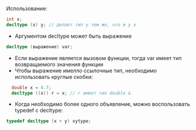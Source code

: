 Использование:
```cpp
int x;
decltype (x) y; // делает тип y тем же, что и у x
```
- Аргументом decltype может быть выражение
```cpp
decltype (выражение) var;
```
- Если выражение является вызовом функции, тогда var имеет тип возвращаемого значения функции
- Чтобы выражение имелло ссылочные тип, необходимо использовать круглые скобки:
```cpp
  double x = 4.7;
  decltype ((x)) r = x; // r имеет тип double &
```
- Когда необходимо более одного объявление, можно воспользовать typedef с decltype:
```cpp
typedef decltype (x + y) xytype;
```
